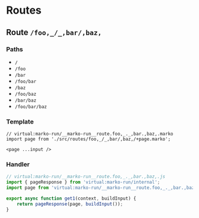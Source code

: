 # Routes

## Route `/foo,_/_,bar/,baz,`
### Paths
  - `/`
  - `/foo`
  - `/bar`
  - `/foo/bar`
  - `/baz`
  - `/foo/baz`
  - `/bar/baz`
  - `/foo/bar/baz`
### Template
```marko
// virtual:marko-run/__marko-run__route.foo,_._,bar.,baz,.marko
import page from './src/routes/foo,_/_,bar/,baz,/+page.marko';

<page ...input />
```
### Handler
```js
// virtual:marko-run/__marko-run__route.foo,_._,bar.,baz,.js
import { pageResponse } from 'virtual:marko-run/internal';
import page from 'virtual:marko-run/__marko-run__route.foo,_._,bar.,baz,.marko?marko-server-entry';

export async function get1(context, buildInput) {
	return pageResponse(page, buildInput());
}
```
